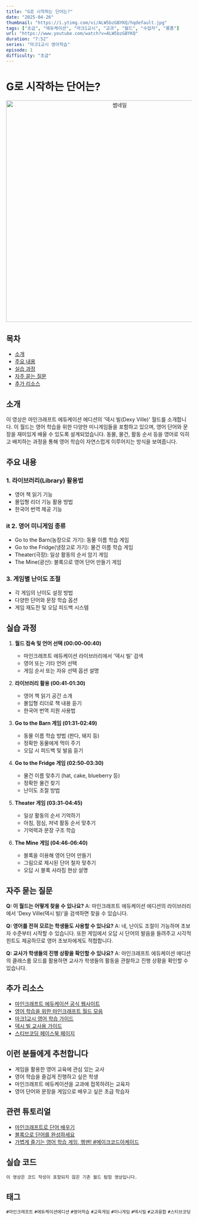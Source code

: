 ```yaml
---
title: "G로 시작하는 단어는?"
date: "2025-04-26"
thumbnail: "https://i.ytimg.com/vi/ALW5bzGBYKQ/hqdefault.jpg"
tags: ["초급", "에듀케이션", "마크1교시", "교과", "월드", "수업자", "롱폼"]
url: "https://www.youtube.com/watch?v=ALW5bzGBYKQ"
duration: "7:52"
series: "마크1교시 영어학습"
episode: 1
difficulty: "초급"
---
```


# G로 시작하는 단어는?

<div align="center">
<img src="https://i.ytimg.com/vi/ALW5bzGBYKQ/hqdefault.jpg" alt="썸네일" width="600"/>
</div>

## 목차
- [소개](#소개)
- [주요 내용](#주요-내용)
- [실습 과정](#실습-과정)
- [자주 묻는 질문](#자주-묻는-질문)
- [추가 리소스](#추가-리소스)

## 소개
이 영상은 마인크래프트 에듀케이션 에디션의 '덱시 빌(Dexy Ville)' 월드를 소개합니다. 이 월드는 영어 학습을 위한 다양한 미니게임들을 포함하고 있으며, 영어 단어와 문장을 재미있게 배울 수 있도록 설계되었습니다. 동물, 물건, 활동 순서 등을 영어로 익히고 배치하는 과정을 통해 영어 학습이 자연스럽게 이루어지는 방식을 보여줍니다.

## 주요 내용
### 1. 라이브러리(Library) 활용법
- 영어 책 읽기 기능
- 몰입형 리더 기능 활용 방법
- 한국어 번역 제공 기능

### it 2. 영어 미니게임 종류
- Go to the Barn(농장으로 가기): 동물 이름 학습 게임
- Go to the Fridge(냉장고로 가기): 물건 이름 학습 게임
- Theater(극장): 일상 활동의 순서 암기 게임
- The Mine(광산): 블록으로 영어 단어 만들기 게임

### 3. 게임별 난이도 조절
- 각 게임의 난이도 설정 방법
- 다양한 단어와 문장 학습 옵션
- 게임 재도전 및 오답 피드백 시스템

## 실습 과정
1. **월드 접속 및 언어 선택 (00:00-00:40)**
   - 마인크래프트 에듀케이션 라이브러리에서 '덱시 빌' 검색
   - 영어 또는 기타 언어 선택
   - 게임 순서 또는 자유 선택 옵션 설명

2. **라이브러리 활용 (00:41-01:30)**
   - 영어 책 읽기 공간 소개
   - 몰입형 리더로 책 내용 듣기
   - 한국어 번역 지원 사용법

3. **Go to the Barn 게임 (01:31-02:49)**
   - 동물 이름 학습 방법 (판다, 돼지 등)
   - 정확한 동물에게 먹이 주기
   - 오답 시 피드백 및 발음 듣기

4. **Go to the Fridge 게임 (02:50-03:30)**
   - 물건 이름 맞추기 (hat, cake, blueberry 등)
   - 정확한 물건 찾기
   - 난이도 조절 방법

5. **Theater 게임 (03:31-04:45)**
   - 일상 활동의 순서 기억하기
   - 아침, 점심, 저녁 활동 순서 맞추기
   - 기억력과 문장 구조 학습

6. **The Mine 게임 (04:46-06:40)**
   - 블록을 이용해 영어 단어 만들기
   - 그림으로 제시된 단어 철자 맞추기
   - 오답 시 블록 사라짐 현상 설명

## 자주 묻는 질문
**Q: 이 월드는 어떻게 찾을 수 있나요?**
A: 마인크래프트 에듀케이션 에디션의 라이브러리에서 'Dexy Ville(덱시 빌)'을 검색하면 찾을 수 있습니다.

**Q: 영어를 전혀 모르는 학생들도 사용할 수 있나요?**
A: 네, 난이도 조절이 가능하며 초보자 수준부터 시작할 수 있습니다. 또한 게임에서 오답 시 단어의 발음을 들려주고 시각적 힌트도 제공하므로 영어 초보자에게도 적합합니다.

**Q: 교사가 학생들의 진행 상황을 확인할 수 있나요?**
A: 마인크래프트 에듀케이션 에디션의 클래스룸 모드를 활용하면 교사가 학생들의 활동을 관찰하고 진행 상황을 확인할 수 있습니다.

## 추가 리소스
- [마인크래프트 에듀케이션 공식 웹사이트](https://education.minecraft.net/)
- [영어 학습을 위한 마인크래프트 월드 모음](https://education.minecraft.net/en-us/resources/language-arts-subject-kit)
- [마크1교시 영어 학습 가이드](링크)
- [덱시 빌 교사용 가이드](링크)
- [스티브코딩 페이스북 페이지](https://www.facebook.com/stvcoding/)

## 이런 분들에게 추천합니다
- 게임을 활용한 영어 교육에 관심 있는 교사
- 영어 학습을 즐겁게 진행하고 싶은 학생
- 마인크래프트 에듀케이션을 교과에 접목하려는 교육자
- 영어 단어와 문장을 게임으로 배우고 싶은 초급 학습자

## 관련 튜토리얼
- [마인크래프트로 단어 배우기](https://www.youtube.com/watch?v=...)
- [블록으로 단어를 완성하세요](https://www.youtube.com/watch?v=...)
- [가볍게 즐기는 영어 학습 게임, 행맨! #메이크코드아케이드](https://www.youtube.com/watch?v=...)

## 실습 코드
```
이 영상은 코드 작성이 포함되지 않은 기존 월드 탐험 영상입니다.
```

## 태그
`#마인크래프트` `#에듀케이션에디션` `#영어학습` `#교육게임` `#미니게임` `#덱시빌` `#교과융합` `#스티브코딩`